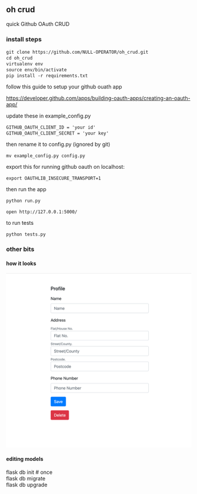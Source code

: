 ## oh crud
quick Github OAuth CRUD


### install steps
```
git clone https://github.com/NULL-OPERATOR/oh_crud.git
cd oh_crud
virtualenv env
source env/bin/activate
pip install -r requirements.txt
```

follow this guide to setup your github ouath app    

https://developer.github.com/apps/building-oauth-apps/creating-an-oauth-app/

update these in example_config.py
```
GITHUB_OAUTH_CLIENT_ID = 'your id'   
GITHUB_OAUTH_CLIENT_SECRET = 'your key'   
```

then rename it to config.py (ignored by git)

```
mv example_config.py config.py
```

export this for running github oauth on localhost:
```
export OAUTHLIB_INSECURE_TRANSPORT=1
```

then run the app
```
python run.py
```


```
open http://127.0.0.1:5000/
```

to run tests
```
python tests.py
```


### other bits

#### how it looks


![alt text](app_in_use.png)

#### editing models

flask db init # once   
flask db migrate   
flask db upgrade   
